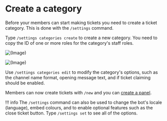 # Create a category

Before your members can start making tickets you need to create a ticket category. This is done with the `/settings` command.

Type `/settings categories create` to create a new category. You need to copy the ID of one or more roles for the category's staff roles.

![(Image)](https://static.eartharoid.me/sharex/21/09/DiscordPTB_sPQV6usCi8.png)

![(Image)](https://static.eartharoid.me/sharex/21/09/DiscordPTB_7DzkL12g8V.png)

Use  `/settings categories edit` to modify the category's options, such as the channel name format, opening message text, and if ticket claiming should be enabled.

Members can now create tickets with `/new` and you can [create a panel](../panels).

!!! info
	The `/settings` command can also be used to change the bot's locale (language), embed colours, and to enable optional features such as the close ticket button. Type `/settings set` to see all of the options.